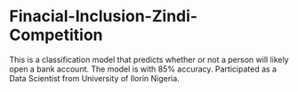 # Finacial-Inclusion-Zindi-Competition
This is a classification model that predicts whether or not a person will likely open a bank account. The model is with 85% accuracy. Participated as a Data Scientist from University of Ilorin Nigeria.
